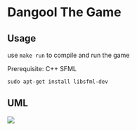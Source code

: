 # Dangool The Game

## Usage

use `make run` to compile and run the game

Prerequisite: C++ SFML
```
sudo apt-get install libsfml-dev
```


## UML

[![](https://mermaid.ink/img/pako:eNptlW1P2zAQx7-KZYQEWlv1GRohXtAyQKJb1Q4mbZkmNzlaD8eOHKfQMb77_JQ2SVFfpP7d-e6fu7PzhiMRAw5wxEiWTShZSZKEPORTsaF89XX5B138azbRjJEtyAN8zSHZHtAvs3HIF4osGezYIqXPcECvcqXEYTa3vGIieg65zeGDrIGyGOIKnOSJ0VCLPIcXIrWje3pPShLBa1Dv0-_1DaQklDt0I0Vu3CrwO2HM5FVUbcsqdcYq3gmpYh_sQOhMSEX2kQN0pFFGFTV18UINfCQsh3KlDJwK57fb_AndEh4zGAvGaKZtJ6e2m8Bzn47kGZhlGZoaqDq8hw2wBTCIVBmPJcRUZZXtoJQWVWETWOaresix4E9UJsSInon0ITXaiqZq9U20FIIhmv3Odp227bU2yhW6nYWHJdQ18bMJ0msncVxDc5GCH2yNTLyizGgJK_qx5dqMQcjd9FdEHB_X4CISUiewVUMXrdYlmpK0WBunqVj-_FUGB7tM-2wrXNNKTZ1I8uI7SVLUaiFnc8td3cZriJ73nXc-De97WgpojqOkCnajESDzuFOQGInFf5No30JL7F4ldbf1QL8qVDMZlpsXqlAnjtHoGWw57V2wK8GEJGQFxZGuU32X7GPcZXPIotxFcXdH2WjmqURtq4Cu1pX5vRck1vIXkQTg5crbk2GKvEfXr9T3omBHNuqNJBtb_r2-jaAx-kx5PCNqbfZUxtpaH7ibamOtHmNrdgfXhz453RfE2ycUPqBziMzYllS6I4uKE2wLvs1MLy6azUvfUE-KMj0KlidQwXZzZsahDhdkA3WDC5CVmFU3XhO-steNEYgbOAF9_GmsPzhvIUcoxGoNOjEO9N8YnkjOVIhD_q5dSa7EYssjHCiZQwPnaUwU-E8UDp4IyzRNCf8hRFI46SUO3vArDjqdYeu8N-r3eqNurzMYnY8aeIuDbrvV7g_654NOpzccnLWH7w381wZot0Zt_ev0z7rD7uCs1-03sLnqhJz6T6R5vP8HDxJq0w?type=png)](https://mermaid.live/edit#pako:eNptlW1P2zAQx7-KZYQEWlv1GRohXtAyQKJb1Q4mbZkmNzlaD8eOHKfQMb77_JQ2SVFfpP7d-e6fu7PzhiMRAw5wxEiWTShZSZKEPORTsaF89XX5B138azbRjJEtyAN8zSHZHtAvs3HIF4osGezYIqXPcECvcqXEYTa3vGIieg65zeGDrIGyGOIKnOSJ0VCLPIcXIrWje3pPShLBa1Dv0-_1DaQklDt0I0Vu3CrwO2HM5FVUbcsqdcYq3gmpYh_sQOhMSEX2kQN0pFFGFTV18UINfCQsh3KlDJwK57fb_AndEh4zGAvGaKZtJ6e2m8Bzn47kGZhlGZoaqDq8hw2wBTCIVBmPJcRUZZXtoJQWVWETWOaresix4E9UJsSInon0ITXaiqZq9U20FIIhmv3Odp227bU2yhW6nYWHJdQ18bMJ0msncVxDc5GCH2yNTLyizGgJK_qx5dqMQcjd9FdEHB_X4CISUiewVUMXrdYlmpK0WBunqVj-_FUGB7tM-2wrXNNKTZ1I8uI7SVLUaiFnc8td3cZriJ73nXc-De97WgpojqOkCnajESDzuFOQGInFf5No30JL7F4ldbf1QL8qVDMZlpsXqlAnjtHoGWw57V2wK8GEJGQFxZGuU32X7GPcZXPIotxFcXdH2WjmqURtq4Cu1pX5vRck1vIXkQTg5crbk2GKvEfXr9T3omBHNuqNJBtb_r2-jaAx-kx5PCNqbfZUxtpaH7ibamOtHmNrdgfXhz453RfE2ycUPqBziMzYllS6I4uKE2wLvs1MLy6azUvfUE-KMj0KlidQwXZzZsahDhdkA3WDC5CVmFU3XhO-steNEYgbOAF9_GmsPzhvIUcoxGoNOjEO9N8YnkjOVIhD_q5dSa7EYssjHCiZQwPnaUwU-E8UDp4IyzRNCf8hRFI46SUO3vArDjqdYeu8N-r3eqNurzMYnY8aeIuDbrvV7g_654NOpzccnLWH7w381wZot0Zt_ev0z7rD7uCs1-03sLnqhJz6T6R5vP8HDxJq0w)

